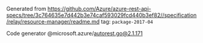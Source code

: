 Generated from https://github.com/Azure/azure-rest-api-specs/tree/3c764635e7d442b3e74caf593029fcd440b3ef82//specification/relay/resource-manager/readme.md tag: `package-2017-04`

Code generator @microsoft.azure/autorest.go@2.1.171


